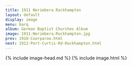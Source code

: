 ```yaml
---
title: 1911 Nerimbera Rockhampton
layout: default
display: image
menu: barq
album: German Baptist Churches Album
image: 1911-Nerimbera-Rockhampton.jpg
prev: 1910-Coorparoo.html
next: 1912-Port-Curtis-Rd-Rockhampton.html
---
```

{% include image-head.md %}
{% include image.html %}